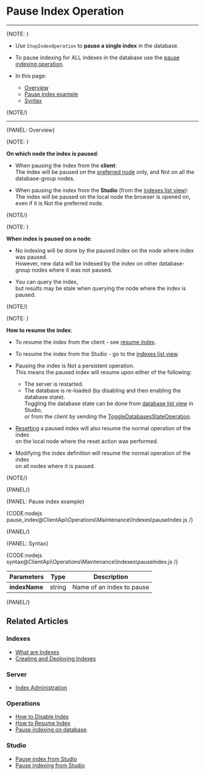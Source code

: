 # Pause Index Operation

---

{NOTE: }

* Use `StopIndexOperation` to __pause a single index__ in the database.

* To pause indexing for ALL indexes in the database use the [pause indexing operation](../../../../client-api/operations/maintenance/indexes/stop-indexing).

* In this page:
    * [Overview](../../../../client-api/operations/maintenance/indexes/stop-index#overview)
    * [Pause index example](../../../../client-api/operations/maintenance/indexes/stop-index#pause-index-example)
    * [Syntax](../../../../client-api/operations/maintenance/indexes/stop-index#syntax)

{NOTE/}

---

{PANEL: Overview}

{NOTE: }

__On which node the index is paused__:

* When pausing the index from the __client__:  
  The index will be paused on the [preferred node](../../../../client-api/configuration/load-balance/overview#the-preferred-node) only, and Not on all the database-group nodes.

* When pausing the index from the __Studio__ (from the [indexes list view](../../../../studio/database/indexes/indexes-list-view#indexes-list-view---actions)):  
  The index will be paused on the local node the browser is opened on, even if it is Not the preferred node.

{NOTE/}

{NOTE: }

__When index is paused on a node__:

* No indexing will be done by the paused index on the node where index was paused.  
  However, new data will be indexed by the index on other database-group nodes where it was not paused.

* You can query the index,  
  but results may be stale when querying the node where the index is paused.

{NOTE/}

{NOTE: }

__How to resume the index__:

* To resume the index from the client - see [resume index](../../../../client-api/operations/maintenance/indexes/start-index).

* To resume the index from the Studio - go to the [indexes list view](../../../../studio/database/indexes/indexes-list-view#indexes-list-view---actions).

* Pausing the index is Not a persistent operation.  
  This means the paused index will resume upon either of the following:
    * The server is restarted.
    * The database is re-loaded (by disabling and then enabling the database state).  
      Toggling the database state can be done from [database list view](../../../../studio/database/databases-list-view#database-actions) in Studio,  
      or from the client by sending the [ToggleDatabasesStateOperation](../../../../client-api/operations/server-wide/toggle-databases-state).

* [Resetting](../../../../client-api/operations/maintenance/indexes/reset-index) a paused index will also resume the normal operation of the index  
  on the local node where the reset action was performed.  

* Modifying the index definition will resume the normal operation of the index  
  on all nodes where it is paused.

{NOTE/}

{PANEL/}

{PANEL: Pause index example}

{CODE:nodejs pause_index@ClientApi\Operations\Maintenance\Indexes\pauseIndex.js /}

{PANEL/}

{PANEL: Syntax}

{CODE:nodejs syntax@ClientApi\Operations\Maintenance\Indexes\pauseIndex.js /}

| Parameters | Type | Description |
| - | - | - |
| **indexName** | string | Name of an index to pause |

{PANEL/}

## Related Articles

### Indexes

- [What are Indexes](../../../../indexes/what-are-indexes)
- [Creating and Deploying Indexes](../../../../indexes/creating-and-deploying)

### Server

- [Index Administration](../../../../server/administration/index-administration)

### Operations

- [How to Disable Index](../../../../client-api/operations/maintenance/indexes/disable-index)
- [How to Resume Index](../../../../client-api/operations/maintenance/indexes/start-index)
- [Pause indexing on database](../../../../client-api/operations/maintenance/indexes/stop-indexing).

### Studio

- [Pause index from Studio](../../../../studio/database/indexes/indexes-list-view#indexes-list-view---actions)
- [Pause indexing from Studio](../../../../studio/database/databases-list-view#more-actions)
